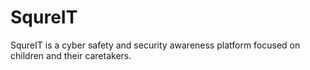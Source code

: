 # SqureIT
SqureIT is a cyber safety and security awareness platform focused on children and their caretakers.
